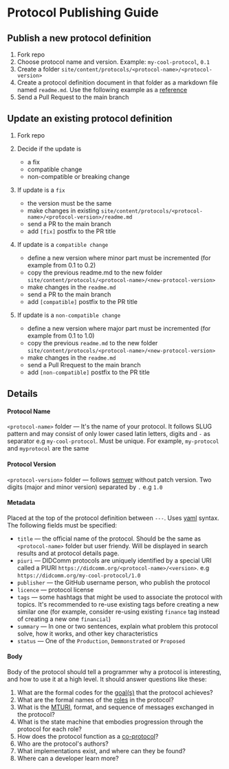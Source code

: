 # Protocol Publishing Guide

## Publish a new protocol definition
1. Fork repo
2. Choose protocol name and version. Example: `my-cool-protocol`, `0.1`
3. Create a folder `site/content/protocols/<protocol-name>/<protocol-version>`
4. Create a protocol definition document in that folder as a markdown file named `readme.md`. Use the following example as a [reference](./protocol-example.md)
5. Send a Pull Request to the main branch

## Update an existing protocol definition
1. Fork repo
2. Decide if the update is
    - a fix
    - compatible change
    - non-compatible or breaking change

3. If update is a `fix`
    * the version must be the same
    * make changes in existing `site/content/protocols/<protocol-name>/<protocol-version>/readme.md`
    * send a PR to the main branch
    * add `[fix]` postfix to the PR title
4. If update is a `compatible change`
    - define a new version where minor part must be incremented (for example from 0.1 to 0.2)
    - copy the previous readme.md to the new folder `site/content/protocols/<protocol-name>/<new-protocol-version>`
    - make changes in the `readme.md`
    - send a PR to the main branch
    - add `[compatible]` postfix to the PR title
5. If update is a `non-compatible change`
    - define a new version where major part must be incremented (for example from 0.1 to 1.0)
    - copy the previous `readme.md` to the new folder `site/content/protocols/<protocol-name>/<new-protocol-version>`
    - make changes in the `readme.md`
    - send a Pull Rrequest to the main branch
    - add `[non-compatible]` postfix to the PR title


## Details
#### Protocol Name
`<protocol-name>` folder — It's the name of your protocol. It follows SLUG pattern and may consist of only lower cased latin letters, digits and `-` as separator e.g `my-cool-protocol`. Must be unique. For example, `my-protocol` and `myprotocol` are the same


#### Protocol Version
`<protocol-version>` folder — follows [semver](https://github.com/hyperledger/aries-rfcs/blob/main/concepts/0003-protocols/README.md#semver-rules-for-protocols) without patch version. Two digits (major and minor version) separated by `.` e.g `1.0`


#### Metadata
Placed at the top of the protocol definition between `---`.
Uses [yaml](https://docs.ansible.com/ansible/latest/reference_appendices/YAMLSyntax.html) syntax.
The following fields must be specified:
  - `title` — the official name of the protocol. Should be the same as `<protocol-name>` folder but user friendy. Will be displayed in search results and at protocol details page. 
  - `piuri` — DIDComm protocols are uniquely identified by a special URI called a PIURI `https://didcomm.org/<protocol-name>/<version>`. e.g `https://didcomm.org/my-cool-protocol/1.0`
  - `publisher` — the GitHub username person, who publish the protocol
  - `licence` — protocol license
  - `tags` — some hashtags that might be used to associate the protocol with topics. It's recommended to re-use existing tags before creating a new similar one (for example, consider re-using existing `finance` tag instead of creating a new one `financial`)
  - `summary` — In one or two sentences, explain what problem this protocol solve, how it works, and other key characteristics
  - `status` — One of the `Production`, `Demmonstrated` or `Proposed`

#### Body
 Body of the protocol should tell a programmer why a protocol is interesting, and how to use it at a high level. It should answer questions like these:
  1. What are the formal codes for the [goal(s)](https://github.com/hyperledger/aries-rfcs/tree/master/concepts/0519-goal-codes) that the protocol achieves?
  2. What are the formal names of the [roles](https://github.com/hyperledger/aries-rfcs/tree/master/concepts/0003-protocols#roles-participants-parties-and-controllers) in the protocol?
  3. What is the [MTURI](https://github.com/hyperledger/aries-rfcs/blob/master/concepts/0003-protocols/README.md#mturi), format, and sequence of messages exchanged in the protocol?
  4. What is the state machine that embodies progression through the protocol for each role?
  5. How does the protocol function as a [co-protocol](https://github.com/hyperledger/aries-rfcs/blob/master/concepts/0478-coprotocols/README.md)?
  6. Who are the protocol's authors?
  7. What implementations exist, and where can they be found?
  8. Where can a developer learn more?
